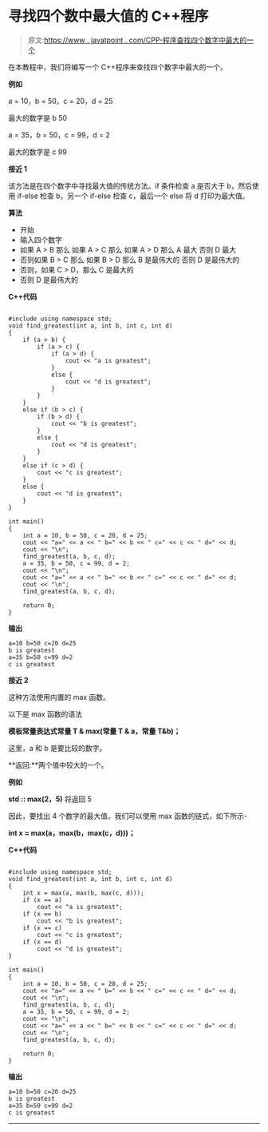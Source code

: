 # 寻找四个数中最大值的 C++程序

> 原文:[https://www . javatpoint . com/CPP-程序查找四个数字中最大的一个](https://www.javatpoint.com/cpp-program-to-find-greatest-of-four-numbers)

在本教程中，我们将编写一个 C++程序来查找四个数字中最大的一个。

**例如**

a = 10，b = 50，c = 20，d = 25

最大的数字是 b 50

a = 35，b = 50，c = 99，d = 2

最大的数字是 c 99

**接近 1**

该方法是在四个数字中寻找最大值的传统方法。if 条件检查 a 是否大于 b，然后使用 if-else 检查 b，另一个 if-else 检查 c，最后一个 else 将 d 打印为最大值。

**算法**

*   开始
*   输入四个数字
*   如果 A > B 那么
    如果 A > C 那么
    如果 A > D 那么
    A 最大
    否则
    D 最大
*   否则如果 B > C 那么
    如果 B > D 那么
    B 是最伟大的
    否则
    D 是最伟大的
*   否则，如果 C > D，那么
    C 是最大的
*   否则
    D 是最伟大的

**C++代码**

```

#include using namespace std;
void find_greatest(int a, int b, int c, int d)
{
    if (a > b) {
        if (a > c) {
            if (a > d) {
                cout << "a is greatest";
            }
            else {
                cout << "d is greatest";
            }
        }
    }
    else if (b > c) {
        if (b > d) {
            cout << "b is greatest";
        }
        else {
            cout << "d is greatest";
        }
    }
    else if (c > d) {
        cout << "c is greatest";
    }
    else {
        cout << "d is greatest";
    }
}

int main()
{
    int a = 10, b = 50, c = 20, d = 25;
    cout << "a=" << a << " b=" << b << " c=" << c << " d=" << d;
    cout << "\n";
    find_greatest(a, b, c, d);
    a = 35, b = 50, c = 99, d = 2;
    cout << "\n";
    cout << "a=" << a << " b=" << b << " c=" << c << " d=" << d;
    cout << "\n";
    find_greatest(a, b, c, d);

    return 0;
} 
```

**输出**

```
a=10 b=50 c=20 d=25
b is greatest
a=35 b=50 c=99 d=2
c is greatest

```

**接近 2**

这种方法使用内置的 max 函数。

以下是 max 函数的语法

**模板常量表达式常量 T & max(常量 T & a，常量 T&b)；**

这里，a 和 b 是要比较的数字。

**返回:**两个值中较大的一个。

**例如**

**std :: max(2，5)** 将返回 5

因此，要找出 4 个数字的最大值，我们可以使用 max 函数的链式，如下所示-

**int x = max(a，max(b，max(c，d)))；**

**C++代码**

```

#include using namespace std;
void find_greatest(int a, int b, int c, int d)
{
    int x = max(a, max(b, max(c, d)));
    if (x == a)
        cout << "a is greatest";
    if (x == b)
        cout << "b is greatest";
    if (x == c)
        cout << "c is greatest";
    if (x == d)
        cout << "d is greatest";
}

int main()
{
    int a = 10, b = 50, c = 20, d = 25;
    cout << "a=" << a << " b=" << b << " c=" << c << " d=" << d;
    cout << "\n";
    find_greatest(a, b, c, d);
    a = 35, b = 50, c = 99, d = 2;
    cout << "\n";
    cout << "a=" << a << " b=" << b << " c=" << c << " d=" << d;
    cout << "\n";
    find_greatest(a, b, c, d);

    return 0;
} 
```

**输出**

```
a=10 b=50 c=20 d=25
b is greatest
a=35 b=50 c=99 d=2
c is greatest

```

* * *